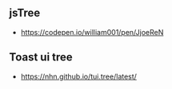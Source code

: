## jsTree
- https://codepen.io/william001/pen/JjoeReN

## Toast ui tree
- https://nhn.github.io/tui.tree/latest/
